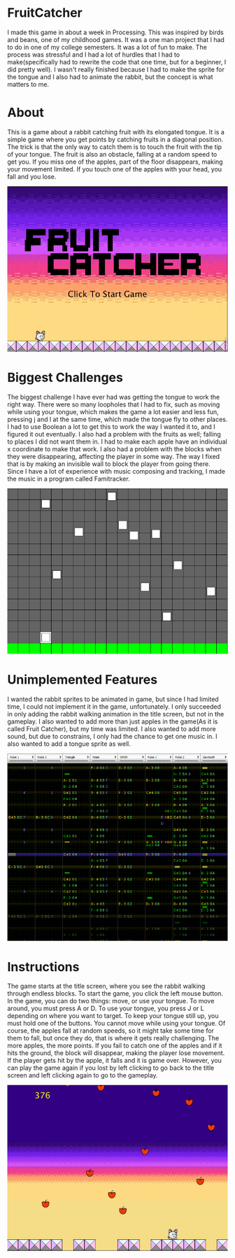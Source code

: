 # FruitCatcher
I made this game in about a week in Processing. This was inspired by birds and beans, one of my childhood games. It was a one man 
project that I had to do in one of my college semesters. It was a lot of fun to make. The process was stressful and I had a lot of hurdles
that I had to make(specifically had to rewrite the code that one time, but for a beginner, I did pretty well). I wasn't really finished because I
had to make the sprite for the tongue and I also had to animate the rabbit, but the concept is what matters to me.
# About
This is a game about a rabbit catching fruit with its elongated tongue. It is a simple game where you get points by catching fruits in a diagonal
position. The trick is that the only way to catch them is to touch the fruit with the tip of your tongue. The fruit is also an obstacle, falling at a 
random speed to get you. If you miss one of the apples, part of the floor disappears, making your movement limited. If you touch one of the 
apples with your head, you fall and you lose.

![This is an image](/data/FruitCatcher.PNG)

# Biggest Challenges
The biggest challenge I have ever had was getting the tongue to work the right way. There were so many loopholes that I had to fix, such
as moving while using your tongue, which makes the game a lot easier and less fun, pressing j and l at the same time, which made the
tongue fly to other places. I had to use Boolean a lot to get this to work the way I wanted it to, and I figured it out eventually. I also had a
problem with the fruits as well; falling to places I did not want them in. I had to make each apple have an individual x coordinate to make
that work. I also had a problem with the blocks when they were disappearing, affecting the player in some way. The way I fixed that is by
making an invisible wall to block the player from going there. Since I have a lot of experience with music composing and tracking, I made
the music in a program called Famitracker.

![This is an image](/data/BetaFruit.PNG)

# Unimplemented Features
I wanted the rabbit sprites to be animated in game, but since I had limited time, I could not implement it in the game, unfortunately. I 
only succeeded in only adding the rabbit walking animation in the title screen, but not in the gameplay. I also wanted to add more than 
just apples in the game(As it is called Fruit Catcher), but my time was limited. I also wanted to add more sound, but due to constrains, I 
only had the chance to get one music in. I also wanted to add a tongue sprite as well.

![This is an image](/data/FamiTracker.PNG)

# Instructions
The game starts at the title screen, where you see the rabbit walking through endless blocks. To start the game, you click the left mouse 
button. In the game, you can do two things: move, or use your tongue. To move around, you must press A or D. To use your tongue, you 
press J or L depending on where you want to target. To keep your tongue still up, you must hold one of the buttons. You cannot move 
while using your tongue. Of course, the apples fall at random speeds, so it might take some time for them to fall, but once they do, that 
is where it gets really challenging. The more apples, the more points. If you fail to catch one of the apples and if it hits the ground, the 
block will disappear, making the player lose movement. If the player gets hit by the apple, it falls and it is game over. However, you can 
play the game again if you lost by left clicking to go back to the title screen and left clicking again to go to the gameplay.

![This is an image](/data/FruitCatchFinal.PNG)
